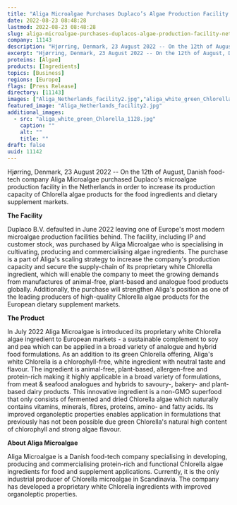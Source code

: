 ```yaml
---
title: "Aliga Microalgae Purchases Duplaco’s Algae Production Facility In The Netherlands"
date: 2022-08-23 08:48:28
lastmod: 2022-08-23 08:48:28
slug: aliga-microalgae-purchases-duplacos-algae-production-facility-netherlands
company: 11143
description: "Hjørring, Denmark, 23 August 2022 -- On the 12th of August, Danish food-tech company Aliga Microalgae purchased Duplaco’s microalgae production facility in the Netherlands in order to increase its production capacity of Chlorella algae products for the food ingredients and dietary supplement markets.The Facility"
excerpt: "Hjørring, Denmark, 23 August 2022 -- On the 12th of August, Danish food-tech company Aliga Microalgae purchased Duplaco’s microalgae production facility in the Netherlands in order to increase its production capacity of Chlorella algae products for the food ingredients and dietary supplement markets.The Facility"
proteins: [Algae]
products: [Ingredients]
topics: [Business]
regions: [Europe]
flags: [Press Release]
directory: [11143]
images: ["Aliga_Netherlands_facility2.jpg","aliga_white_green_Chlorella_1128.jpg"]
featured_image: "Aliga_Netherlands_facility2.jpg"
additional_images:
  - src: "aliga_white_green_Chlorella_1128.jpg"
    caption: ""
    alt: ""
    title: ""
draft: false
uuid: 11142
---
```

Hjørring, Denmark, 23 August 2022 \-- On the 12th of August, Danish
food-tech company Aliga Microalgae purchased Duplaco's microalgae
production facility in the Netherlands in order to increase its
production capacity of Chlorella algae products for the food ingredients
and dietary supplement markets.

**The Facility**

Duplaco B.V. defaulted in June 2022 leaving one of Europe's most modern
microalgae production facilities behind. The facility, including IP and
customer stock, was purchased by Aliga Microalgae who is specialising in
cultivating, producing and commercialising algae ingredients. The
purchase is a part of Aliga's scaling strategy to increase the company's
production capacity and secure the supply-chain of its proprietary white
Chlorella ingredient, which will enable the company to meet the growing
demands from manufactures of animal-free, plant-based and analogue food
products globally. Additionally, the purchase will strengthen Aliga's
position as one of the leading producers of high-quality Chlorella algae
products for the European dietary supplement markets.

**The Product**

In July 2022 Aliga Microalgae is introduced its proprietary white
Chlorella algae ingredient to European markets - a sustainable
complement to soy and pea which can be applied in a broad variety of
analogue and hybrid food formulations. As an addition to its green
Chlorella offering, Aliga\'s white Chlorella is a chlorophyll-free,
white ingredient with neutral taste and flavour. The ingredient is
animal-free, plant-based, allergen-free and protein-rich making it
highly applicable in a broad variety of formulations, from meat &
seafood analogues and hybrids to savoury-, bakery- and plant-based dairy
products. This innovative ingredient is a non-GMO superfood that only
consists of fermented and dried Chlorella algae which naturally contains
vitamins, minerals, fibres, proteins, amino- and fatty acids. Its
improved organoleptic properties enables application in formulations
that previously has not been possible due green Chlorella's natural high
content of chlorophyll and strong algae flavour.

**About Aliga Microalgae**

Aliga Microalgae is a Danish food-tech company specialising in
developing, producing and commercialising protein-rich and functional
Chlorella algae ingredients for food and supplement applications.
Currently, it is the only industrial producer of Chlorella microalgae in
Scandinavia. The company has developed a proprietary white Chlorella
ingredients with improved organoleptic properties.
